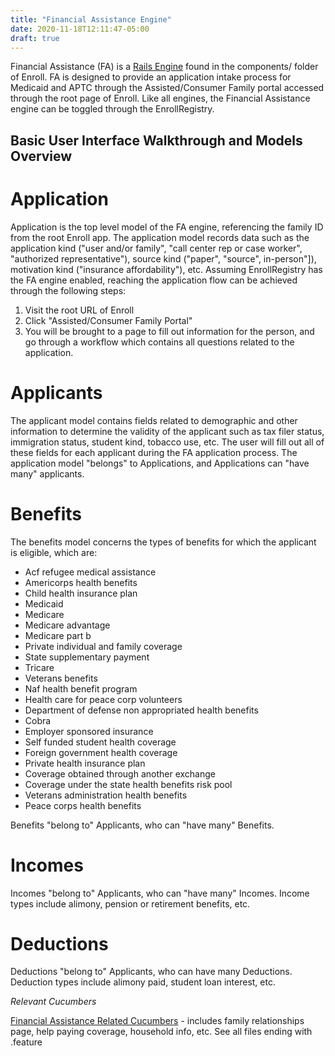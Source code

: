```yaml
---
title: "Financial Assistance Engine"
date: 2020-11-18T12:11:47-05:00
draft: true
---
```


Financial Assistance (FA) is a [Rails Engine](https://guides.rubyonrails.org/engines.html) found in the components/ folder of Enroll. FA is designed to provide an application intake process for Medicaid and APTC through the Assisted/Consumer Family portal accessed through the root page of Enroll. Like all engines, the Financial Assistance engine can be toggled through the EnrollRegistry.

## Basic User Interface Walkthrough and Models Overview

# Application

Application is the top level model of the FA engine, referencing the family ID from the root Enroll app. The application model records data such as the application kind ("user and/or family", "call center rep or case worker", "authorized representative"), source kind ("paper", "source", in-person"]), motivation kind ("insurance affordability"), etc. Assuming EnrollRegistry has the FA engine enabled, reaching the application flow can be achieved through the following steps:

1. Visit the root URL of Enroll
2. Click "Assisted/Consumer Family Portal"
3. You will be brought to a page to fill out information for the person, and go through a workflow which contains all questions related to the application.

# Applicants

The applicant model contains fields related to demographic and other information to determine the validity of the applicant such as tax filer status, immigration status, student kind, tobacco use, etc. The user will fill out all of these fields for each applicant during the FA application process. The application model "belongs" to Applications, and Applications can "have many" applicants.

# Benefits

The benefits model concerns the types of benefits for which the applicant is eligible, which are:
- Acf refugee medical assistance
- Americorps health benefits
- Child health insurance plan
- Medicaid
- Medicare
- Medicare advantage
- Medicare part b
- Private individual and family coverage
- State supplementary payment
- Tricare
- Veterans benefits
- Naf health benefit program
- Health care for peace corp volunteers
- Department of defense non appropriated health benefits
- Cobra
- Employer sponsored insurance
- Self funded student health coverage
- Foreign government health coverage
- Private health insurance plan
- Coverage obtained through another exchange
- Coverage under the state health benefits risk pool
- Veterans administration health benefits
- Peace corps health benefits

Benefits "belong to" Applicants, who can "have many" Benefits.

# Incomes

Incomes "belong to" Applicants, who can "have many" Incomes. Income types include alimony, pension or retirement benefits, etc.

# Deductions

Deductions "belong to" Applicants, who can have many Deductions. Deduction types include alimony paid, student loan interest, etc.

*Relevant Cucumbers*

[Financial Assistance Related Cucumbers](https://github.com/dchbx/enroll/tree/master/features/financial_assistance) - includes family relationships page, help paying coverage, household info, etc. See all files ending with .feature
